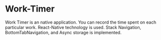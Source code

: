 # Work-Timer

Work Timer is an native application. You can record the time spent on each particular work.
React-Native technology is used. Stack Navigation, BottomTabNavigation, and Async storage is implemented.   
